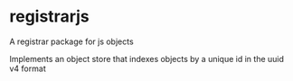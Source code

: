 # registrarjs
A registrar package for js objects

Implements an object store that indexes objects by a unique id in the uuid v4 format
